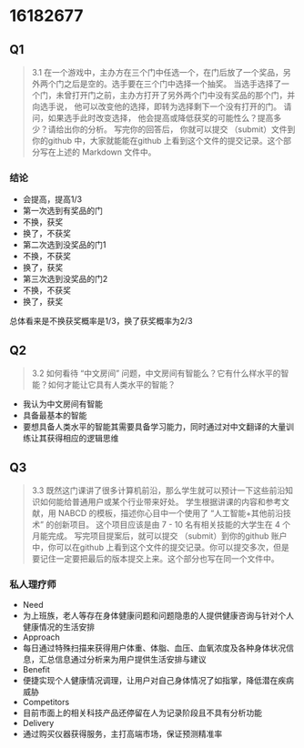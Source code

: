 16182677
==========

Q1
----------

>3.1 在一个游戏中，主办方在三个门中任选一个，在门后放了一个奖品，另外两个门之后是空的。选手要在三个门中选择一个抽奖。 当选手选择了一个门，未曾打开门之前，主办方打开了另外两个门中没有奖品的那个门，并向选手说， 他可以改变他的选择，即转为选择剩下一个没有打开的门。 请问，如果选手此时改变选择， 他会提高或降低获奖的可能性么？提高多少？请给出你的分析。 写完你的回答后， 你就可以提交 （submit）文件到你的github 中，大家就能能在github 上看到这个文件的提交记录。这个部分写在上述的 Markdown 文件中。

### 结论
- 会提高，提高1/3
- 第一次选到有奖品的门
 - 不换，获奖
 - 换了，不获奖
- 第二次选到没奖品的门1
 - 不换，不获奖
 - 换了，获奖
- 第三次选到没奖品的门2
 - 不换，不获奖
 - 换了，获奖

总体看来是不换获奖概率是1/3，换了获奖概率为2/3

Q2
----------
>3.2 如何看待 “中文房间” 问题，中文房间有智能么？它有什么样水平的智能？如何才能让它具有人类水平的智能？ 

- 我认为中文房间有智能
- 具备最基本的智能
- 要想具备人类水平的智能其需要具备学习能力，同时通过对中文翻译的大量训练让其获得相应的逻辑思维


Q3
----------
>3.3 既然这门课讲了很多计算机前沿，那么学生就可以预计一下这些前沿知识如何能给普通用户或某个行业带来好处。 学生根据讲课的内容和参考文献，用 NABCD 的模板，描述你心目中一个使用了 “人工智能+其他前沿技术” 的创新项目。 这个项目应该是由 7 - 10 名有相关技能的大学生在 4 个月能完成。 写完项目提案后，就可以提交 （submit）到你的github 账户中，你可以在github 上看到这个文件的提交记录。你可以提交多次，但是要记住一定要把最后的版本提交上来。这个部分也写在同一个文件中。

### 私人理疗师
- Need
 - 为上班族，老人等存在身体健康问题和问题隐患的人提供健康咨询与针对个人健康情况的生活安排
- Approach
 - 每日通过特殊扫描来获得用户体重、体脂、血压、血氧浓度及各种身体状况信息，汇总信息通过分析来为用户提供生活安排与建议
- Benefit
 - 便捷实现个人健康情况调理，让用户对自己身体情况了如指掌，降低潜在疾病威胁
- Competitors
 - 目前市面上的相关科技产品还停留在人为记录阶段且不具有分析功能
- Delivery
 - 通过购买仪器获得服务，主打高端市场，保证预测精准率